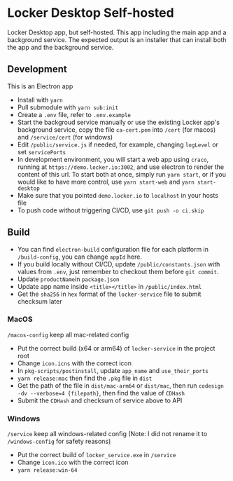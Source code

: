 # Locker Desktop Self-hosted

Locker Desktop app, but self-hosted. This app including the main app and a background service. The expected output is an installer that can install both the app and the background service.

## Development

This is an Electron app
- Install with `yarn`
- Pull submodule with `yarn sub:init`
- Create a `.env` file, refer to `.env.example`
- Start the backgroud service manually or use the existing Locker app's background service, copy the file `ca-cert.pem` into `/cert` (for macos) and `/service/cert` (for windows)
- Edit `/public/service.js` if needed, for example, changing `logLevel` or set `servicePorts`
- In development environment, you will start a web app using `craco`, running at `https://demo.locker.io:3002`, and use electron to render the content of this url. To start both at once, simply run `yarn start`, or if you would like to have more control, use `yarn start-web` and `yarn start-desktop`
- Make sure that you pointed `demo.locker.io` to `localhost` in your hosts file
- To push code without triggering CI/CD, use `git push -o ci.skip`

## Build

- You can find `electron-build` configuration file for each platform in `/build-config`, you can change `appId` here.
- If you build locally without CI/CD, update `/public/constants.json` with values from `.env`, just remember to checkout them before `git commit`.
- Update `productName`in `package.json`
- Update app name inside `<title></title>` in `/public/index.html`
- Get the `sha256` in `hex` format of the `locker-service` file to submit checksum later

### MacOS
`/macos-config` keep all mac-related config
- Put the correct build (x64 or arm64) of `locker-service` in the project root
- Change `icon.icns` with the correct icon
- In `pkg-scripts/postinstall`, update `app_name` and `use_their_ports`
- `yarn release:mac` then find the `.pkg` file in `dist`
- Get the path of the file in `dist/mac-arm64` or `dist/mac`, then run `codesign -dv --verbose=4 {filepath}`, then find the value of `CDHash`
- Submit the `CDHash` and checksum of service above to API

### Windows
`/service` keep all windows-related config (Note: I did not rename it to `/windows-config` for safety reasons)
- Put the correct build of `locker_service.exe` in `/service`
- Change `icon.ico` with the correct icon
- `yarn release:win-64`